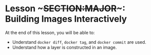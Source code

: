 <!SLIDE>
# Lesson ~~~SECTION:MAJOR~~~: Building Images Interactively

At the end of this lesson, you will be able to:

* Understand ``docker diff``, ``docker tag``, and ``docker commit`` are used.
* Understand how a layer is constructed in an image.
